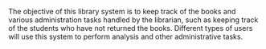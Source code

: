 The objective of this library system is to keep track of the books and various administration tasks handled by the librarian, such as keeping track of the students who have not returned the books. Different types of users will use this system to perform analysis and other administrative tasks.  
